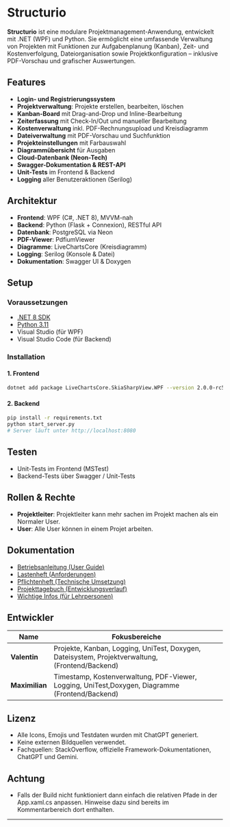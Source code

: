 # Structurio

**Structurio** ist eine modulare Projektmanagement-Anwendung, entwickelt mit .NET (WPF) und Python. Sie ermöglicht eine umfassende Verwaltung von Projekten mit Funktionen zur Aufgabenplanung (Kanban), Zeit- und Kostenverfolgung, Dateiorganisation sowie Projektkonfiguration – inklusive PDF-Vorschau und grafischer Auswertungen.

## Features

- **Login- und Registrierungssystem**
- **Projektverwaltung**: Projekte erstellen, bearbeiten, löschen
- **Kanban-Board** mit Drag-and-Drop und Inline-Bearbeitung
- **Zeiterfassung** mit Check-In/Out und manueller Bearbeitung
- **Kostenverwaltung** inkl. PDF-Rechnungsupload und Kreisdiagramm
- **Dateiverwaltung** mit PDF-Vorschau und Suchfunktion
- **Projekteinstellungen** mit Farbauswahl
- **Diagrammübersicht** für Ausgaben
- **Cloud-Datenbank (Neon-Tech)**
- **Swagger-Dokumentation & REST-API**
- **Unit-Tests** im Frontend & Backend
- **Logging** aller Benutzeraktionen (Serilog)

## Architektur

- **Frontend**: WPF (C#, .NET 8), MVVM-nah
- **Backend**: Python (Flask + Connexion), RESTful API
- **Datenbank**: PostgreSQL via Neon
- **PDF-Viewer**: PdfiumViewer
- **Diagramme**: LiveChartsCore (Kreisdiagramm)
- **Logging**: Serilog (Konsole & Datei)
- **Dokumentation**: Swagger UI & Doxygen

## Setup

### Voraussetzungen

- [.NET 8 SDK](https://dotnet.microsoft.com/)
- [Python 3.11](https://www.python.org/)
- Visual Studio (für WPF)
- Visual Studio Code (für Backend)

### Installation

#### 1. Frontend

```bash
dotnet add package LiveChartsCore.SkiaSharpView.WPF --version 2.0.0-rc5.4
````

#### 2. Backend

```bash
pip install -r requirements.txt
python start_server.py
# Server läuft unter http://localhost:8080
```

## Testen

* Unit-Tests im Frontend (MSTest)
* Backend-Tests über Swagger / Unit-Tests



## Rollen & Rechte

* **Projektleiter**: Projektleiter kann mehr sachen im Projekt machen als ein Normaler User.
* **User**: Alle User können in einem Projet arbeiten.


## Dokumentation

* [Betriebsanleitung (User Guide)](./docs/Betriebsanleitung.pdf)
* [Lastenheft (Anforderungen)](./docs/Lastenheft.pdf)
* [Pflichtenheft (Technische Umsetzung)](./docs/Pflichtenheft.pdf)
* [Projekttagebuch (Entwicklungsverlauf)](./docs/Projekttagebuch.pdf)
* [Wichtige Infos (für Lehrpersonen)](./docs/WichtigeInfosfürLehrer.pdf)

## Entwickler

| Name           | Fokusbereiche                                                                  |
| -------------- | ------------------------------------------------------------------------------ |
| **Valentin**   | Projekte, Kanban, Logging, UniTest, Doxygen, Dateisystem, Projektverwaltung, (Frontend/Backend)            |
| **Maximilian** | Timestamp, Kostenverwaltung, PDF-Viewer, Logging, UniTest,Doxygen, Diagramme (Frontend/Backend) |

## Lizenz

* Alle Icons, Emojis und Testdaten wurden mit ChatGPT generiert.
* Keine externen Bildquellen verwendet.
* Fachquellen: StackOverflow, offizielle Framework-Dokumentationen, ChatGPT und Gemini.

## Achtung
* Falls der Build nicht funktioniert dann einfach die relativen Pfade in der App.xaml.cs anpassen. Hinweise dazu sind bereits im Kommentarbereich dort enthalten.

---
